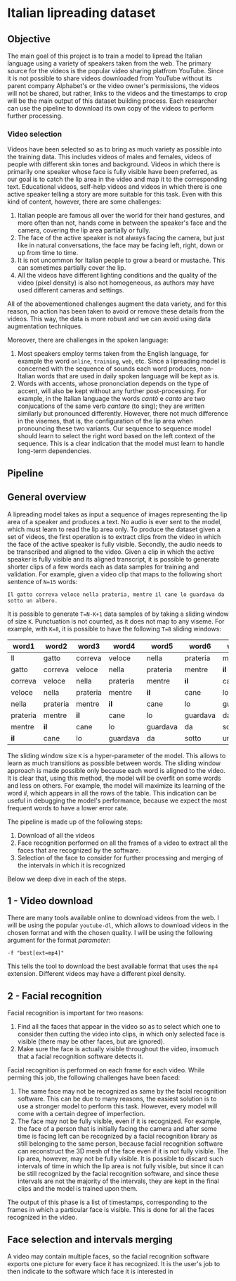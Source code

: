 # Italian lipreading dataset

## Objective

The main goal of this project is to train a model to lipread the Italian language using a variety of speakers taken from the web. The primary source for the videos is the popular video sharing platfrom YouTube. Since it is not possible to share videos downloaded from YouTube without its parent company Alphabet's or the video owner's permissions, the videos will not be shared, but rather, links to the videos and the timestamps to crop will be the main output of this dataset building process. Each researcher can use the pipeline to download its own copy of the videos to perform further processing.

### Video selection

Videos have been selected so as to bring as much variety as possible into the training data. This includes videos of males and females, videos of people with different skin tones and background. Videos in which there is primarily one speaker whose face is fully visible have been preferred, as our goal is to catch the lip area in the video and map it to the corresponding text. Educational videos, self-help videos and videos in which there is one active speaker telling a story are more suitable for this task. Even with this kind of content, however, there are some challenges:

1. Italian people are famous all over the world for their hand gestures, and more often than not, hands come in between the speaker's face and the camera, covering the lip area partially or fully.
2. The face of the active speaker is not always facing the camera, but just like in natural conversations, the face may be facing left, right, down or up from time to time.
3. It is not uncommon for Italian people to grow a beard or mustache. This can sometimes partially cover the lip.
4. All the videos have different lighting conditions and the quality of the video (pixel density) is also not homogeneous, as authors may have used different cameras and settings.

All of the abovementioned challenges augment the data variety, and for this reason, no action has been taken to avoid or remove these details from the videos. This way, the data is more robust and we can avoid using data augmentation techniques.

Moreover, there are challenges in the spoken language:

1. Most speakers employ terms taken from the English language, for example the word `online`, `training`, `web`, etc. Since a lipreading model is concerned with the sequence of sounds each word produces, non-Italian words that are used in daily spoken language will be kept as is.
2. Words with accents, whose prononciation depends on the type of accent, will also be kept without any further post-processing. For example, in the Italian language the words *cantò* e *canto* are two conjucations of the same verb *cantare* (to sing); they are written similarly but pronounced differently. However, there not much difference in the visemes, that is, the configuration of the lip area when pronouncing these two variants. Our sequence to sequence model should learn to select the right word based on the left context of the sequence. This is a clear indication that the model must learn to handle long-term dependencies.

## Pipeline

## General overview

A lipreading model takes as input a sequence of images representing the lip area of a speaker and produces a text. No audio is ever sent to the model, which must learn to read the lip area only. To produce the dataset given a set of videos, the first operation is to extract clips from the video in which the face of the active speaker is fully visible. Secondly, the audio needs to be transcribed and aligned to the video.
Given a clip in which the active speaker is fully visible and its aligned transcript, it is possible to generate shorter clips of a few words each as data samples for training and validation.
For example, given a video clip that maps to the following short sentence of `N=15` words:

    Il gatto correva veloce nella prateria, mentre il cane lo guardava da sotto un albero.

It is possible to generate `T=N-K+1` data samples of by taking a sliding window of size `K`. Punctuation is not counted, as it does not map to any viseme. For example, with `K=8`, it is possible to have the following `T=8` sliding windows:

word1|word2|word3|word4|word5|word6|word7|word8
---|---|---|---|---|---|---|---
Il|gatto|correva|veloce|nella|prateria|mentre|**il**
gatto|correva|veloce|nella|prateria|mentre|**il**|cane
correva|veloce|nella|prateria|mentre|**il**|cane|lo
veloce|nella|prateria|mentre|**il**|cane|lo|guardava
nella|prateria|mentre|**il**|cane|lo|guardava|da
prateria|mentre|**il**|cane|lo|guardava|da|sotto
mentre|**il**|cane|lo|guardava|da|sotto|un
**il**|cane|lo|guardava|da|sotto|un|albero

The sliding window size `K` is a hyper-parameter of the model. This allows to learn as much transitions as possible between words. The sliding window approach is made possible only because each word is aligned to the video. It is clear that, using this method, the model will be overfit on some words and less on others. For example, the model will maximize its learning of the word *il*, which appears in all the rows of the table. This indication can be useful in debugging the model's performance, because we expect the most frequent words to have a lower error rate.

The pipeline is made up of the following steps:

1. Download of all the videos
1. Face recognition performed on all the frames of a video to extract all the faces that are recognized by the software.
1. Selection of the face to consider for further processing and merging of the intervals in which it is recognized


Below we deep dive in each of the steps.

## 1 - Video download

There are many tools available online to download videos from the web. I will be using the popular `youtube-dl`, which allows to download videos in the chosen format and with the chosen quality. I will be using the following argument for the format *parameter*:

```
-f "best[ext=mp4]"
```

This tells the tool to download the best available format that uses the `mp4` extension. Different videos may have a different pixel density.

## 2 - Facial recognition

Facial recognition is important for two reasons:

1. Find all the faces that appear in the video so as to select which one to consider then cutting the video into clips, in which only selected face is visible (there may be other faces, but are ignored).
2. Make sure the face is actually visible throughout the video, insomuch that a facial recognition software detects it.

Facial recognition is performed on each frame for each video. While perming this job, the following challenges have been faced:

1. The same face may not be recognized as same by the facial recognition software. This can be due to many reasons, the easiest solution is to use a stronger model to perform this task. However, every model will come with a certain degree of imperfection.
2. The face may not be fully visible, even if it is recognized. For example, the face of a person that is initially facing the camera and after some time is facing left can be recognized by a facial recognition library as still belonging to the same person, because facial recognition software can reconstruct the 3D mesh of the face even if it is not fully visible. The lip area, however, may not be fully visible. It is possible to discard such intervals of time in which the lip area is not fully visible, but since it can be still recognized by the facial recognition software, and since these intervals are not the majority of the intervals, they are kept in the final clips and the model is trained upon them.

The output of this phase is a list of timestamps, corresponding to the frames in which a particular face is visible. This is done for all the faces recognized in the video.

## Face selection and intervals merging

A video may contain multiple faces, so the facial recognition software exports one picture for every face it has recognized. It is the user's job to then indicate to the software which face it is interested in